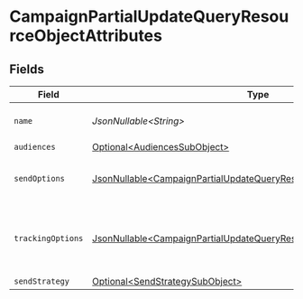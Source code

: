 # CampaignPartialUpdateQueryResourceObjectAttributes


## Fields

| Field                                                                                                                                                        | Type                                                                                                                                                         | Required                                                                                                                                                     | Description                                                                                                                                                  | Example                                                                                                                                                      |
| ------------------------------------------------------------------------------------------------------------------------------------------------------------ | ------------------------------------------------------------------------------------------------------------------------------------------------------------ | ------------------------------------------------------------------------------------------------------------------------------------------------------------ | ------------------------------------------------------------------------------------------------------------------------------------------------------------ | ------------------------------------------------------------------------------------------------------------------------------------------------------------ |
| `name`                                                                                                                                                       | *JsonNullable\<String>*                                                                                                                                      | :heavy_minus_sign:                                                                                                                                           | The campaign name                                                                                                                                            | My new campaign                                                                                                                                              |
| `audiences`                                                                                                                                                  | [Optional\<AudiencesSubObject>](../../models/components/AudiencesSubObject.md)                                                                               | :heavy_minus_sign:                                                                                                                                           | N/A                                                                                                                                                          |                                                                                                                                                              |
| `sendOptions`                                                                                                                                                | [JsonNullable\<CampaignPartialUpdateQueryResourceObjectSendOptions>](../../models/components/CampaignPartialUpdateQueryResourceObjectSendOptions.md)         | :heavy_minus_sign:                                                                                                                                           | Options to use when sending a campaign                                                                                                                       |                                                                                                                                                              |
| `trackingOptions`                                                                                                                                            | [JsonNullable\<CampaignPartialUpdateQueryResourceObjectTrackingOptions>](../../models/components/CampaignPartialUpdateQueryResourceObjectTrackingOptions.md) | :heavy_minus_sign:                                                                                                                                           | The tracking options associated with the campaign                                                                                                            |                                                                                                                                                              |
| `sendStrategy`                                                                                                                                               | [Optional\<SendStrategySubObject>](../../models/components/SendStrategySubObject.md)                                                                         | :heavy_minus_sign:                                                                                                                                           | N/A                                                                                                                                                          |                                                                                                                                                              |